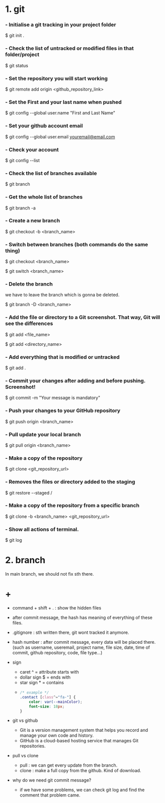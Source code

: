 # 1. git

### - Initialise a git tracking in your project folder

$ git init .

### - Check the list of untracked or modified files in that folder/project

$ git status

### - Set the repository you will start working

$ git remote add origin <github_repository_link>

### - Set the First and your last name when pushed

$ git config --global user.name "First and Last Name"

### - Set your github account email

$ git config --global user.email youremail@email.com

### - Check your account

$ git config --list

### - Check the list of branches available

$ git branch

### - Get the whole list of branches

$ git branch -a

### - Create a new branch

$ git checkout -b <branch_name>

### - Switch between branches (both commands do the same thing)

$ git checkout <branch_name>

$ git switch <branch_name>

### - Delete the branch

we have to leave the branch which is gonna be deleted.

$ git branch -D <branch_name>

### - Add the file or directory to a Git screenshot. That way, Git will see the differences

$ git add <file_name>

$ git add <directory_name>

### - Add everything that is modified or untracked

$ git add .

### - Commit your changes after adding and before pushing. Screenshot!

$ git commit -m "Your message is mandatory"

### - Push your changes to your GitHub repository

$ git push origin <branch_name>

### - Pull update your local branch

$ git pull origin <branch_name>

### - Make a copy of the repository

$ git clone <git_repository_url>

### - Removes the files or directory added to the staging

$ git restore --staged <directory>/<file>

### - Make a copy of the repository from a specific branch

$ git clone -b <branch_name> <git_repository_url>

### - Show all actions of terminal.

$ git log

# 2. branch

In main branch, we should not fix sth there.

# +

-   command + shift + . : show the hidden files
-   after commit message, the hash has meaning of everything of these files.
-   .gitignore : sth written there, git wont tracked it anymore.
-   hash number : after commit message, every data will be placed there. (such as username, useremail, project name, file size, date, time of commit, github repository, code, file type...)
-   sign
    -   caret ^ = attribute starts with
    -   dollar sign $ = ends with
    -   star sign \* = contains
    -   ```css
        /* example */
        .contact [class^="fa-"] {
            color: var(--mainColor);
            font-size: 18px;
        }
        ```
-   git vs github
    -   Git is a version management system that helps you record and manage your own code and history.
    -   GitHub is a cloud-based hosting service that manages Git repositories.
-   pull vs clone

    -   pull : we can get every update from the branch.
    -   clone : make a full copy from the github. Kind of download.

-   why do we need git commit message?
    -   if we have some problems, we can check git log and find the comment that problem came.
